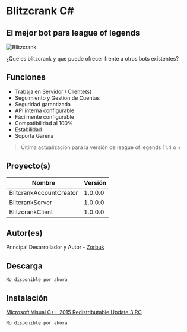 # Blitzcrank C#
## El mejor bot para league of legends

![Blitzcrank](https://pbs.twimg.com/media/EjnQvhVVkAAyTam.jpg)

¿Que es blitzcrank y que puede ofrecer frente a otros bots existentes?

## Funciones

- Trabaja en Servidor / Cliente(s)
- Seguimiento y Gestion de Cuentas
- Seguridad garantizada
- API interna configurable
- Fácilmente configurable
- Compatibilidad al 100%
- Estabilidad
- Soporta Garena

> Última actualización para la versión de league of legends 11.4 o +

## Proyecto(s)

| Nombre | Versión |
| ------ | ------ |
| BlitcrankAccountCreator | 1.0.0.0 |
| BlitcrankServer | 1.0.0.0 |
| BlitzcrankClient | 1.0.0.0 |

## Autor(es)
Principal Desarrollador y Autor - [Zorbuk](https://github.com/zorbuk)

## Descarga

```ssh
No disponible por ahora
```

## Instalación
[Microsoft Visual C++ 2015 Redistributable Update 3 RC](https://www.microsoft.com/es-es/download/details.aspx?id=52685)
```sh
No disponible por ahora
```
